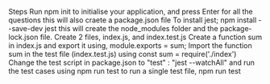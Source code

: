 Steps
Run npm init to initialise your application, and press Enter for all the questions
this will also craete a package.json file
To install jest; npm install --save-dev jest
this will create the node_modules folder and the package-lock.json file.
Create 2 files, index.js, and index.test.js
Create a function sum in index.js and export it using, module.exports = sum;
Import the function sum in the test file (index.test.js) using const sum = require('./index')
Change the test script in package.json to "test" : "jest --watchAll"
and run the test cases using npm run test
to run a single test file, npm run test <path-to-the-test-file>